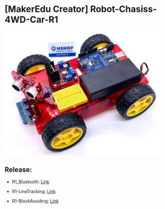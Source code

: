 # [MakerEdu Creator] Robot-Chasiss-4WD-Car-R1
<img src=image/R1_Car_Image.webp>  

## Release:
- R1_Bluetooth: [Link](examples/R1_Bluetooth)  

- R1-LineTracking: [Link](examples/R1_LineTracking)  

- R1-BlockAvoiding: [Link](examples/R1_BlockAvoiding)

